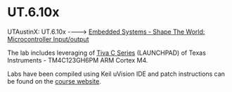 # UT.6.10x
UTAustinX: UT.6.10x ----> [Embedded Systems - Shape The World: Microcontroller Input/output](https://www.edx.org/course/embedded-systems-shape-world-utaustinx-ut-6-10x)

The lab includes leveraging of [Tiva C Series](http://www.ti.com/tool/ek-tm4c123gxl) (LAUNCHPAD) of Texas Instruments - TM4C123GH6PM ARM Cortex M4.

Labs have been compiled using Keil uVision IDE and patch instructions can be found on the [course website](http://users.ece.utexas.edu/~valvano/edX/index.html).
